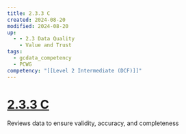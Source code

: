 ```yaml
---
title: 2.3.3 C
created: 2024-08-20
modified: 2024-08-20
up:
  - - 2.3 Data Quality
    - Value and Trust
tags:
  - gcdata_competency
  - PCWG
competency: "[[Level 2 Intermediate (DCF)]]"
---
```

# [2.3.3 C](2.3.3%20C.md)
Reviews data to ensure validity, accuracy, and completeness
